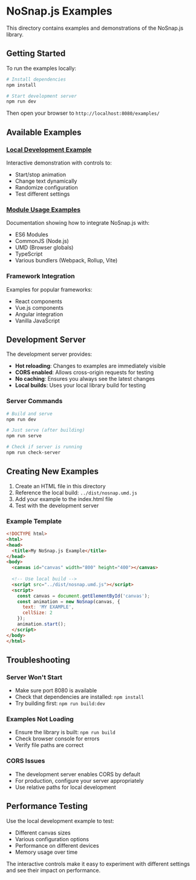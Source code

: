 # NoSnap.js Examples

This directory contains examples and demonstrations of the NoSnap.js library.

## Getting Started

To run the examples locally:

```bash
# Install dependencies
npm install

# Start development server
npm run dev
```

Then open your browser to `http://localhost:8080/examples/`

## Available Examples

### [Local Development Example](local-dev-example.html)
Interactive demonstration with controls to:
- Start/stop animation
- Change text dynamically  
- Randomize configuration
- Test different settings

### [Module Usage Examples](module-usage-examples.md)
Documentation showing how to integrate NoSnap.js with:
- ES6 Modules
- CommonJS (Node.js)
- UMD (Browser globals)
- TypeScript
- Various bundlers (Webpack, Rollup, Vite)

### Framework Integration
Examples for popular frameworks:
- React components
- Vue.js components  
- Angular integration
- Vanilla JavaScript

## Development Server

The development server provides:
- **Hot reloading**: Changes to examples are immediately visible
- **CORS enabled**: Allows cross-origin requests for testing
- **No caching**: Ensures you always see the latest changes
- **Local builds**: Uses your local library build for testing

### Server Commands

```bash
# Build and serve
npm run dev

# Just serve (after building)
npm run serve

# Check if server is running
npm run check-server
```

## Creating New Examples

1. Create an HTML file in this directory
2. Reference the local build: `../dist/nosnap.umd.js`
3. Add your example to the index.html file
4. Test with the development server

### Example Template

```html
<!DOCTYPE html>
<html>
<head>
  <title>My NoSnap.js Example</title>
</head>
<body>
  <canvas id="canvas" width="800" height="400"></canvas>
  
  <!-- Use local build -->
  <script src="../dist/nosnap.umd.js"></script>
  <script>
    const canvas = document.getElementById('canvas');
    const animation = new NoSnap(canvas, {
      text: 'MY EXAMPLE',
      cellSize: 2
    });
    animation.start();
  </script>
</body>
</html>
```

## Troubleshooting

### Server Won't Start
- Make sure port 8080 is available
- Check that dependencies are installed: `npm install`
- Try building first: `npm run build:dev`

### Examples Not Loading
- Ensure the library is built: `npm run build`
- Check browser console for errors
- Verify file paths are correct

### CORS Issues
- The development server enables CORS by default
- For production, configure your server appropriately
- Use relative paths for local development

## Performance Testing

Use the local development example to test:
- Different canvas sizes
- Various configuration options
- Performance on different devices
- Memory usage over time

The interactive controls make it easy to experiment with different settings and see their impact on performance.